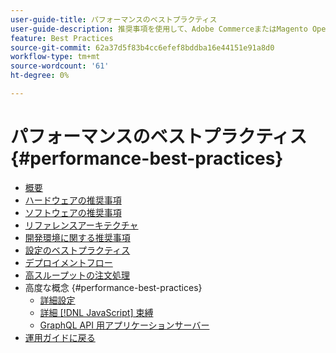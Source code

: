 ```yaml
---
user-guide-title: パフォーマンスのベストプラクティス
user-guide-description: 推奨事項を使用して、Adobe CommerceまたはMagento Open Source実稼動のデプロイメントのパフォーマンスを最適化します。
feature: Best Practices
source-git-commit: 62a37d5f83b4cc6efef8bddba16e44151e91a8d0
workflow-type: tm+mt
source-wordcount: '61'
ht-degree: 0%

---
```



# パフォーマンスのベストプラクティス {#performance-best-practices}

- [概要](overview.md)
- [ハードウェアの推奨事項](hardware.md)
- [ソフトウェアの推奨事項](software.md)
- [リファレンスアーキテクチャ](reference-architecture.md)
- [開発環境に関する推奨事項](development-environment.md)
- [設定のベストプラクティス](configuration.md)
- [デプロイメントフロー](deployment-flow.md)
- [高スループットの注文処理](high-throughput-order-processing.md)
- 高度な概念 {#performance-best-practices}
   - [詳細設定](advanced-setup.md)
   - [詳細 [!DNL JavaScript] 束縛](advanced-js-bundling.md)
   - [GraphQL API 用アプリケーションサーバー](application-server.md)
- [運用ガイドに戻る](https://experienceleague.adobe.com/docs/commerce-operations/operational-guides/home.html)
